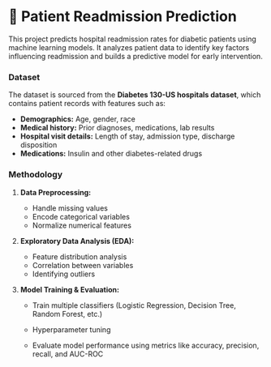 # 🏥 Patient Readmission Prediction  
This project predicts hospital readmission rates for diabetic patients using machine learning models. It analyzes patient data to identify key factors influencing readmission and builds a predictive model for early intervention.  

### Dataset
The dataset is sourced from the **Diabetes 130-US hospitals dataset**, which contains patient records with features such as:  

- **Demographics:** Age, gender, race  
- **Medical history:** Prior diagnoses, medications, lab results  
- **Hospital visit details:** Length of stay, admission type, discharge disposition  
- **Medications:** Insulin and other diabetes-related drugs  


### Methodology
1. **Data Preprocessing:**  
   - Handle missing values  
   - Encode categorical variables  
   - Normalize numerical features  

2. **Exploratory Data Analysis (EDA):**  
   - Feature distribution analysis  
   - Correlation between variables  
   - Identifying outliers  

3. **Model Training & Evaluation:**  
   - Train multiple classifiers (Logistic Regression, Decision Tree, Random Forest, etc.)
  
 
   - Hyperparameter tuning  
   - Evaluate model performance using metrics like accuracy, precision, recall, and AUC-ROC  

